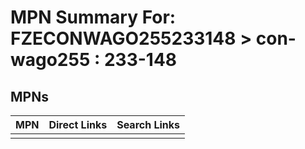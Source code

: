 



# MPN Summary For: FZECONWAGO255233148 > con-wago255 : 233-148

## MPNs
  

|MPN|Direct Links|Search Links|
| :--- | :--- | :--- |
||||
